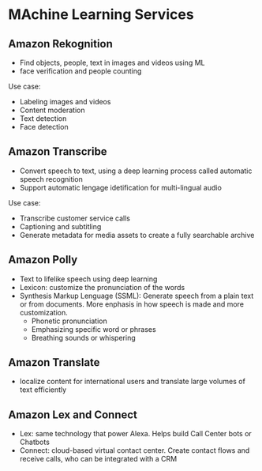 
# MAchine Learning Services

## Amazon Rekognition
- Find objects, people, text in images and videos using ML
- face verification and people counting

Use case:
- Labeling images and videos
- Content moderation
- Text detection
- Face detection

## Amazon Transcribe
- Convert speech to text, using a deep learning process called automatic speech recognition
- Support automatic lengage idetification for multi-lingual audio

Use case:
- Transcribe customer service calls
- Captioning and subtitling
- Generate metadata for media assets to create a fully searchable archive

## Amazon Polly
- Text to lifelike speech using deep learning
- Lexicon: customize the pronunciation of the words
- Synthesis Markup Lenguage (SSML): Generate speech from a plain text or from documents. More enphasis in how speech is made and more customization.
    - Phonetic pronunciation
    - Emphasizing specific word or phrases
    - Breathing sounds or whispering

## Amazon Translate
- localize content for international users and translate large volumes of text efficiently

## Amazon Lex and Connect
- Lex: same technology that power Alexa. Helps build Call Center bots or Chatbots
- Connect: cloud-based virtual contact center. Create contact flows and receive calls, who can be integrated with a CRM 